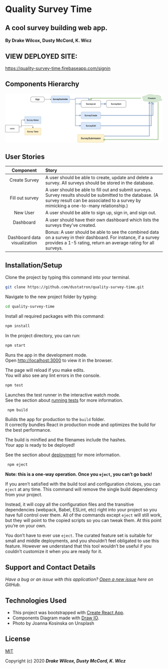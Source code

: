 # Quality Survey Time 
## A cool survey building web app. 

#### By Drake Wilcox, Dusty McCord, K. Wicz

## VIEW DEPLOYED SITE: 
https://quality-survey-time.firebaseapp.com/signin

## Components Hierarchy

![Diagram](src/img/mockupv01.jpg)

## User Stories


|Component|Story|
|:---:|:---|
|Create Survey|A user should be able to create, update and delete a survey. All surveys should be stored in the database.|
|Fill out survey|A user should be able to fill out and submit surveys. Survey results should be submitted to the database. (A survey result can be associated to a survey by mimicking a one-to-many relationship.)|
|New User|A user should be able to sign up, sign in, and sign out.|
|Dashboard|A user should have their own dashboard which lists the surveys they've created.|
|Dashboard data visualization|Bonus: A user should be able to see the combined data on a survey in their dashboard. For instance, if a survey provides a 1-5 rating, return an average rating for all surveys.|


## Installation/Setup

Clone the project by typing this command into your terminal.
```sh
git clone https://github.com/dustatron/quality-survey-time.git
```

Navigate to the new project folder by typing:
```sh
cd quality-survey-time
```

Install all required packages with this command:
```sh
npm install
```

In the project directory, you can run: 

 ```sh
 npm start
```
Runs the app in the development mode.<br />
Open [http://localhost:3000](http://localhost:3000) to view it in the browser.

The page will reload if you make edits.<br />
You will also see any lint errors in the console.

 ```sh
 npm test
```
Launches the test runner in the interactive watch mode.<br />
See the section about [running tests](https://facebook.github.io/create-react-app/docs/running-tests) for more information.

 ```sh
  npm build
 ```

Builds the app for production to the `build` folder.<br />
It correctly bundles React in production mode and optimizes the build for the best performance.

The build is minified and the filenames include the hashes.<br />
Your app is ready to be deployed!

See the section about [deployment](https://facebook.github.io/create-react-app/docs/deployment) for more information.

 ```sh
  npm eject
 ```
**Note: this is a one-way operation. Once you `eject`, you can’t go back!**

If you aren’t satisfied with the build tool and configuration choices, you can `eject` at any time. This command will remove the single build dependency from your project.

Instead, it will copy all the configuration files and the transitive dependencies (webpack, Babel, ESLint, etc) right into your project so you have full control over them. All of the commands except `eject` will still work, but they will point to the copied scripts so you can tweak them. At this point you’re on your own.

You don’t have to ever use `eject`. The curated feature set is suitable for small and middle deployments, and you shouldn’t feel obligated to use this feature. However we understand that this tool wouldn’t be useful if you couldn’t customize it when you are ready for it.

## Support and Contact Details
_Have a bug or an issue with this application? [Open a new issue](https://github.com/dustatron/quality-survey-time/issues) here on GitHub._

## Technologies Used
* This project was bootstrapped with [Create React App](https://github.com/facebook/create-react-app).
* Components Diagram made with [Draw IO](https://draw.io/).
* Photo by Joanna Kosinska on Unsplash

## License
[MIT](https://choosealicense.com/licenses/mit/)

Copyright (c) 2020 **_Drake Wilcox, Dusty McCord, K. Wicz_**